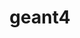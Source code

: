---
title: "geant4"
layout: cache
categories: [package, develop]
meta: {"compilers": ["gcc@11.4.0"], "num_specs": 44, "num_specs_by_stack": {"hep": 44, "root": 44}, "oss": ["ubuntu22.04"], "platforms": ["linux"], "stacks": ["hep", "root"], "targets": ["x86_64_v3"], "versions": ["11.3.1", "11.3.2"]}
spec_details: [{"compiler": "gcc@11.4.0", "hash": "2ssrhlfjpjgnaxyqcjlmaen3ii2ja56h", "os": "ubuntu22.04", "platform": "linux", "size": "-", "stacks": ["hep", "root"], "target": "x86_64_v3", "variants": ["build_system=cmake", "build_type=Release", "cxxstd=20", "+data", "generator=make", "~hdf5", "~ipo", "~motif", "+opengl", "+qt", "~tbb", "+threads", "~timemory", "~vecgeom", "~vtk", "+x11"], "versions": ["11.3.2"]}, {"compiler": "gcc@11.4.0", "hash": "3wivvybz5vig6niw7wxw6kbgdzdex4g4", "os": "ubuntu22.04", "platform": "linux", "size": "-", "stacks": ["hep", "root"], "target": "x86_64_v3", "variants": ["build_system=cmake", "build_type=Release", "cxxstd=20", "+data", "generator=make", "~hdf5", "~ipo", "~motif", "+opengl", "+qt", "~tbb", "+threads", "~timemory", "~vecgeom", "~vtk", "+x11"], "versions": ["11.3.1"]}, {"compiler": "gcc@11.4.0", "hash": "4gsjzfwodwopgjrxlgcbu52xeq2bllnk", "os": "ubuntu22.04", "platform": "linux", "size": "-", "stacks": ["hep", "root"], "target": "x86_64_v3", "variants": ["build_system=cmake", "build_type=Release", "cxxstd=20", "+data", "generator=make", "~hdf5", "~ipo", "~motif", "+opengl", "+qt", "~tbb", "+threads", "~timemory", "~vecgeom", "~vtk", "+x11"], "versions": ["11.3.1"]}, {"compiler": "gcc@11.4.0", "hash": "4kyguqexp3zimhw7ietup3i5juo5out4", "os": "ubuntu22.04", "platform": "linux", "size": "-", "stacks": ["hep", "root"], "target": "x86_64_v3", "variants": ["build_system=cmake", "build_type=Release", "cxxstd=20", "+data", "generator=make", "~hdf5", "~ipo", "~motif", "+opengl", "+qt", "~tbb", "+threads", "~timemory", "~vecgeom", "~vtk", "+x11"], "versions": ["11.3.2"]}, {"compiler": "gcc@11.4.0", "hash": "4x2styzcxpt5fhhjb5env6qr65wec226", "os": "ubuntu22.04", "platform": "linux", "size": "-", "stacks": ["hep", "root"], "target": "x86_64_v3", "variants": ["build_system=cmake", "build_type=Release", "cxxstd=20", "+data", "generator=make", "~hdf5", "~ipo", "~motif", "+opengl", "+qt", "~tbb", "+threads", "~timemory", "~vecgeom", "~vtk", "+x11"], "versions": ["11.3.2"]}, {"compiler": "gcc@11.4.0", "hash": "4ykfyzrlim3de7572y75ps5z3fwgnqxw", "os": "ubuntu22.04", "platform": "linux", "size": "-", "stacks": ["hep", "root"], "target": "x86_64_v3", "variants": ["build_system=cmake", "build_type=Release", "cxxstd=20", "+data", "generator=make", "~hdf5", "~ipo", "~motif", "+opengl", "+qt", "~tbb", "+threads", "~timemory", "~vecgeom", "~vtk", "+x11"], "versions": ["11.3.2"]}, {"compiler": "gcc@11.4.0", "hash": "5jgjendi7a7xqd5qk3zhe65bry3oe66m", "os": "ubuntu22.04", "platform": "linux", "size": "-", "stacks": ["hep", "root"], "target": "x86_64_v3", "variants": ["build_system=cmake", "build_type=Release", "cxxstd=20", "+data", "generator=make", "~hdf5", "~ipo", "~motif", "+opengl", "+qt", "~tbb", "+threads", "~timemory", "~vecgeom", "~vtk", "+x11"], "versions": ["11.3.1"]}, {"compiler": "gcc@11.4.0", "hash": "5qqvv2el5ckz6sfp6loiyf3fysuhyj7j", "os": "ubuntu22.04", "platform": "linux", "size": "-", "stacks": ["hep", "root"], "target": "x86_64_v3", "variants": ["build_system=cmake", "build_type=Release", "cxxstd=20", "+data", "generator=make", "~hdf5", "~ipo", "~motif", "+opengl", "+qt", "~tbb", "+threads", "~timemory", "~vecgeom", "~vtk", "+x11"], "versions": ["11.3.2"]}, {"compiler": "gcc@11.4.0", "hash": "6cz4rkzbjn62vms3lqv6mclfkkuxtgju", "os": "ubuntu22.04", "platform": "linux", "size": "-", "stacks": ["hep", "root"], "target": "x86_64_v3", "variants": ["build_system=cmake", "build_type=Release", "cxxstd=20", "+data", "generator=make", "~hdf5", "~ipo", "~motif", "+opengl", "+qt", "~tbb", "+threads", "~timemory", "~vecgeom", "~vtk", "+x11"], "versions": ["11.3.2"]}, {"compiler": "gcc@11.4.0", "hash": "6hskvyzfp4rqc3bmowz3a6g5pyu7g5lr", "os": "ubuntu22.04", "platform": "linux", "size": "-", "stacks": ["hep", "root"], "target": "x86_64_v3", "variants": ["build_system=cmake", "build_type=Release", "cxxstd=20", "+data", "generator=make", "~hdf5", "~ipo", "~motif", "+opengl", "+qt", "~tbb", "+threads", "~timemory", "~vecgeom", "~vtk", "+x11"], "versions": ["11.3.1"]}, {"compiler": "gcc@11.4.0", "hash": "6uvfcpivfsutk2wdnqhe2dhl6rvvcd4n", "os": "ubuntu22.04", "platform": "linux", "size": "-", "stacks": ["hep", "root"], "target": "x86_64_v3", "variants": ["build_system=cmake", "build_type=Release", "cxxstd=20", "+data", "generator=make", "~hdf5", "~ipo", "~motif", "+opengl", "+qt", "~tbb", "+threads", "~timemory", "~vecgeom", "~vtk", "+x11"], "versions": ["11.3.1"]}, {"compiler": "gcc@11.4.0", "hash": "77n7te2j6b66uvlqptvhhx5ccngecjwv", "os": "ubuntu22.04", "platform": "linux", "size": "-", "stacks": ["hep", "root"], "target": "x86_64_v3", "variants": ["build_system=cmake", "build_type=Release", "cxxstd=20", "+data", "generator=make", "~hdf5", "~ipo", "~motif", "+opengl", "+qt", "~tbb", "+threads", "~timemory", "~vecgeom", "~vtk", "+x11"], "versions": ["11.3.1"]}, {"compiler": "gcc@11.4.0", "hash": "7cdu5hmumk4hb2h4nknvhaqvyy52c7ot", "os": "ubuntu22.04", "platform": "linux", "size": "-", "stacks": ["hep", "root"], "target": "x86_64_v3", "variants": ["build_system=cmake", "build_type=Release", "cxxstd=20", "+data", "generator=make", "~hdf5", "~ipo", "~motif", "+opengl", "+qt", "~tbb", "+threads", "~timemory", "~vecgeom", "~vtk", "+x11"], "versions": ["11.3.2"]}, {"compiler": "gcc@11.4.0", "hash": "atd6ucgvhlvinbmbdmojyizg7pfmcsdo", "os": "ubuntu22.04", "platform": "linux", "size": "-", "stacks": ["hep", "root"], "target": "x86_64_v3", "variants": ["build_system=cmake", "build_type=Release", "cxxstd=20", "+data", "generator=make", "~hdf5", "~ipo", "~motif", "+opengl", "+qt", "~tbb", "+threads", "~timemory", "~vecgeom", "~vtk", "+x11"], "versions": ["11.3.2"]}, {"compiler": "gcc@11.4.0", "hash": "b6vbk7blh3ahec2mpp4yrqkuzjwd4ovi", "os": "ubuntu22.04", "platform": "linux", "size": "-", "stacks": ["hep", "root"], "target": "x86_64_v3", "variants": ["build_system=cmake", "build_type=Release", "cxxstd=20", "+data", "generator=make", "~hdf5", "~ipo", "~motif", "+opengl", "+qt", "~tbb", "+threads", "~timemory", "~vecgeom", "~vtk", "+x11"], "versions": ["11.3.1"]}, {"compiler": "gcc@11.4.0", "hash": "bqpyhyagcn4b4qi2ajqiomr2amovaeeh", "os": "ubuntu22.04", "platform": "linux", "size": "-", "stacks": ["hep", "root"], "target": "x86_64_v3", "variants": ["build_system=cmake", "build_type=Release", "cxxstd=20", "+data", "generator=make", "~hdf5", "~ipo", "~motif", "+opengl", "+qt", "~tbb", "+threads", "~timemory", "~vecgeom", "~vtk", "+x11"], "versions": ["11.3.2"]}, {"compiler": "gcc@11.4.0", "hash": "c7vj5xtsh76rwaej47c4h77hx53tk67e", "os": "ubuntu22.04", "platform": "linux", "size": "-", "stacks": ["hep", "root"], "target": "x86_64_v3", "variants": ["build_system=cmake", "build_type=Release", "cxxstd=20", "+data", "generator=make", "~hdf5", "~ipo", "~motif", "+opengl", "+qt", "~tbb", "+threads", "~timemory", "~vecgeom", "~vtk", "+x11"], "versions": ["11.3.1"]}, {"compiler": "gcc@11.4.0", "hash": "cjyhiaez6ztrc7akm2pbfk3bqyniwvxd", "os": "ubuntu22.04", "platform": "linux", "size": "-", "stacks": ["hep", "root"], "target": "x86_64_v3", "variants": ["build_system=cmake", "build_type=Release", "cxxstd=20", "+data", "generator=make", "~hdf5", "~ipo", "~motif", "+opengl", "+qt", "~tbb", "+threads", "~timemory", "~vecgeom", "~vtk", "+x11"], "versions": ["11.3.2"]}, {"compiler": "gcc@11.4.0", "hash": "cs6izedkjifs3purzmqul3tlpd3q5kvw", "os": "ubuntu22.04", "platform": "linux", "size": "-", "stacks": ["hep", "root"], "target": "x86_64_v3", "variants": ["build_system=cmake", "build_type=Release", "cxxstd=20", "+data", "generator=make", "~hdf5", "~ipo", "~motif", "+opengl", "+qt", "~tbb", "+threads", "~timemory", "~vecgeom", "~vtk", "+x11"], "versions": ["11.3.2"]}, {"compiler": "gcc@11.4.0", "hash": "csz7xvsm23cnfmrwr5l7tx5cpgmqjkk4", "os": "ubuntu22.04", "platform": "linux", "size": "-", "stacks": ["hep", "root"], "target": "x86_64_v3", "variants": ["build_system=cmake", "build_type=Release", "cxxstd=20", "+data", "generator=make", "~hdf5", "~ipo", "~motif", "+opengl", "+qt", "~tbb", "+threads", "~timemory", "~vecgeom", "~vtk", "+x11"], "versions": ["11.3.2"]}, {"compiler": "gcc@11.4.0", "hash": "cyhnfdgbo3o6lhbi4u6moc7vbbu5nl74", "os": "ubuntu22.04", "platform": "linux", "size": "-", "stacks": ["hep", "root"], "target": "x86_64_v3", "variants": ["build_system=cmake", "build_type=Release", "cxxstd=20", "+data", "generator=make", "~hdf5", "~ipo", "~motif", "+opengl", "+qt", "~tbb", "+threads", "~timemory", "~vecgeom", "~vtk", "+x11"], "versions": ["11.3.2"]}, {"compiler": "gcc@11.4.0", "hash": "dhbpqiit4b6b6sgquiczrlexhbo4sw4o", "os": "ubuntu22.04", "platform": "linux", "size": "-", "stacks": ["hep", "root"], "target": "x86_64_v3", "variants": ["build_system=cmake", "build_type=Release", "cxxstd=20", "+data", "generator=make", "~hdf5", "~ipo", "~motif", "+opengl", "+qt", "~tbb", "+threads", "~timemory", "~vecgeom", "~vtk", "+x11"], "versions": ["11.3.1"]}, {"compiler": "gcc@11.4.0", "hash": "ejocmiitcnughlrq3ocjdqitz6yd2jaf", "os": "ubuntu22.04", "platform": "linux", "size": "-", "stacks": ["hep", "root"], "target": "x86_64_v3", "variants": ["build_system=cmake", "build_type=Release", "cxxstd=20", "+data", "generator=make", "~hdf5", "~ipo", "~motif", "+opengl", "+qt", "~tbb", "+threads", "~timemory", "~vecgeom", "~vtk", "+x11"], "versions": ["11.3.2"]}, {"compiler": "gcc@11.4.0", "hash": "etclc2aedn4iw5xhmnkx6a2dwkikt7hd", "os": "ubuntu22.04", "platform": "linux", "size": "-", "stacks": ["hep", "root"], "target": "x86_64_v3", "variants": ["build_system=cmake", "build_type=Release", "cxxstd=20", "+data", "generator=make", "~hdf5", "~ipo", "~motif", "+opengl", "+qt", "~tbb", "+threads", "~timemory", "~vecgeom", "~vtk", "+x11"], "versions": ["11.3.1"]}, {"compiler": "gcc@11.4.0", "hash": "i5plv3eh4apzlrabceoe6z65rb5qlsdh", "os": "ubuntu22.04", "platform": "linux", "size": "-", "stacks": ["hep", "root"], "target": "x86_64_v3", "variants": ["build_system=cmake", "build_type=Release", "cxxstd=20", "+data", "generator=make", "~hdf5", "~ipo", "~motif", "+opengl", "+qt", "~tbb", "+threads", "~timemory", "~vecgeom", "~vtk", "+x11"], "versions": ["11.3.2"]}, {"compiler": "gcc@11.4.0", "hash": "k735wvnxw3rna2zszrwhfs27ec5avuug", "os": "ubuntu22.04", "platform": "linux", "size": "-", "stacks": ["hep", "root"], "target": "x86_64_v3", "variants": ["build_system=cmake", "build_type=Release", "cxxstd=20", "+data", "generator=make", "~hdf5", "~ipo", "~motif", "+opengl", "+qt", "~tbb", "+threads", "~timemory", "~vecgeom", "~vtk", "+x11"], "versions": ["11.3.2"]}, {"compiler": "gcc@11.4.0", "hash": "kgt2f2mopswdf7tteceh5suduuk37exc", "os": "ubuntu22.04", "platform": "linux", "size": "-", "stacks": ["hep", "root"], "target": "x86_64_v3", "variants": ["build_system=cmake", "build_type=Release", "cxxstd=20", "+data", "generator=make", "~hdf5", "~ipo", "~motif", "+opengl", "+qt", "~tbb", "+threads", "~timemory", "~vecgeom", "~vtk", "+x11"], "versions": ["11.3.2"]}, {"compiler": "gcc@11.4.0", "hash": "lwqhfegtqc6gxa5m562uvmvzu3mjecpg", "os": "ubuntu22.04", "platform": "linux", "size": "-", "stacks": ["hep", "root"], "target": "x86_64_v3", "variants": ["build_system=cmake", "build_type=Release", "cxxstd=20", "+data", "generator=make", "~hdf5", "~ipo", "~motif", "+opengl", "+qt", "~tbb", "+threads", "~timemory", "~vecgeom", "~vtk", "+x11"], "versions": ["11.3.2"]}, {"compiler": "gcc@11.4.0", "hash": "nrrwteg6ewst2j3v247re5xpfq2kfm2y", "os": "ubuntu22.04", "platform": "linux", "size": "-", "stacks": ["hep", "root"], "target": "x86_64_v3", "variants": ["build_system=cmake", "build_type=Release", "cxxstd=20", "+data", "generator=make", "~hdf5", "~ipo", "~motif", "+opengl", "+qt", "~tbb", "+threads", "~timemory", "~vecgeom", "~vtk", "+x11"], "versions": ["11.3.2"]}, {"compiler": "gcc@11.4.0", "hash": "omtnn34edxz3bf65orxqybngpe6phxmx", "os": "ubuntu22.04", "platform": "linux", "size": "-", "stacks": ["hep", "root"], "target": "x86_64_v3", "variants": ["build_system=cmake", "build_type=Release", "cxxstd=20", "+data", "generator=make", "~hdf5", "~ipo", "~motif", "+opengl", "+qt", "~tbb", "+threads", "~timemory", "~vecgeom", "~vtk", "+x11"], "versions": ["11.3.2"]}, {"compiler": "gcc@11.4.0", "hash": "q3kynrrzow6mkkoj6h3sclh74q3vbgie", "os": "ubuntu22.04", "platform": "linux", "size": "-", "stacks": ["hep", "root"], "target": "x86_64_v3", "variants": ["build_system=cmake", "build_type=Release", "cxxstd=20", "+data", "generator=make", "~hdf5", "~ipo", "~motif", "+opengl", "+qt", "~tbb", "+threads", "~timemory", "~vecgeom", "~vtk", "+x11"], "versions": ["11.3.2"]}, {"compiler": "gcc@11.4.0", "hash": "qhgsj5ctacilegzn525y5kph6n7y44bc", "os": "ubuntu22.04", "platform": "linux", "size": "-", "stacks": ["hep", "root"], "target": "x86_64_v3", "variants": ["build_system=cmake", "build_type=Release", "cxxstd=20", "+data", "generator=make", "~hdf5", "~ipo", "~motif", "+opengl", "+qt", "~tbb", "+threads", "~timemory", "~vecgeom", "~vtk", "+x11"], "versions": ["11.3.2"]}, {"compiler": "gcc@11.4.0", "hash": "qwqhumnxpits7ondrd6ibuqhkmg2mewi", "os": "ubuntu22.04", "platform": "linux", "size": "-", "stacks": ["hep", "root"], "target": "x86_64_v3", "variants": ["build_system=cmake", "build_type=Release", "cxxstd=20", "+data", "generator=make", "~hdf5", "~ipo", "~motif", "+opengl", "+qt", "~tbb", "+threads", "~timemory", "~vecgeom", "~vtk", "+x11"], "versions": ["11.3.2"]}, {"compiler": "gcc@11.4.0", "hash": "r5737cha2a73z3memhcd2btjwe7pm4v3", "os": "ubuntu22.04", "platform": "linux", "size": "-", "stacks": ["hep", "root"], "target": "x86_64_v3", "variants": ["build_system=cmake", "build_type=Release", "cxxstd=20", "+data", "generator=make", "~hdf5", "~ipo", "~motif", "+opengl", "+qt", "~tbb", "+threads", "~timemory", "~vecgeom", "~vtk", "+x11"], "versions": ["11.3.2"]}, {"compiler": "gcc@11.4.0", "hash": "rgqcw4yfh3hmwn2isdffrn4jybizsczu", "os": "ubuntu22.04", "platform": "linux", "size": "-", "stacks": ["hep", "root"], "target": "x86_64_v3", "variants": ["build_system=cmake", "build_type=Release", "cxxstd=20", "+data", "generator=make", "~hdf5", "~ipo", "~motif", "+opengl", "+qt", "~tbb", "+threads", "~timemory", "~vecgeom", "~vtk", "+x11"], "versions": ["11.3.2"]}, {"compiler": "gcc@11.4.0", "hash": "sneix4b76nk4jv2jbqlxry23aft6gl2h", "os": "ubuntu22.04", "platform": "linux", "size": "-", "stacks": ["hep", "root"], "target": "x86_64_v3", "variants": ["build_system=cmake", "build_type=Release", "cxxstd=20", "+data", "generator=make", "~hdf5", "~ipo", "~motif", "+opengl", "+qt", "~tbb", "+threads", "~timemory", "~vecgeom", "~vtk", "+x11"], "versions": ["11.3.1"]}, {"compiler": "gcc@11.4.0", "hash": "tdi6fsavgey5vfugjdgfpytxhrr3tg4q", "os": "ubuntu22.04", "platform": "linux", "size": "-", "stacks": ["hep", "root"], "target": "x86_64_v3", "variants": ["build_system=cmake", "build_type=Release", "cxxstd=20", "+data", "generator=make", "~hdf5", "~ipo", "~motif", "+opengl", "+qt", "~tbb", "+threads", "~timemory", "~vecgeom", "~vtk", "+x11"], "versions": ["11.3.2"]}, {"compiler": "gcc@11.4.0", "hash": "tqktjcoyh4bhp7gnoudxmg44ixhewdqh", "os": "ubuntu22.04", "platform": "linux", "size": "-", "stacks": ["hep", "root"], "target": "x86_64_v3", "variants": ["build_system=cmake", "build_type=Release", "cxxstd=20", "+data", "generator=make", "~hdf5", "~ipo", "~motif", "+opengl", "+qt", "~tbb", "+threads", "~timemory", "~vecgeom", "~vtk", "+x11"], "versions": ["11.3.2"]}, {"compiler": "gcc@11.4.0", "hash": "upcvkos5yw7zbfqctjlxvk3alugqmypo", "os": "ubuntu22.04", "platform": "linux", "size": "-", "stacks": ["hep", "root"], "target": "x86_64_v3", "variants": ["build_system=cmake", "build_type=Release", "cxxstd=20", "+data", "generator=make", "~hdf5", "~ipo", "~motif", "+opengl", "+qt", "~tbb", "+threads", "~timemory", "~vecgeom", "~vtk", "+x11"], "versions": ["11.3.1"]}, {"compiler": "gcc@11.4.0", "hash": "v5gowqt45qqwopmqbjc2xtyht7mh22dn", "os": "ubuntu22.04", "platform": "linux", "size": "-", "stacks": ["hep", "root"], "target": "x86_64_v3", "variants": ["build_system=cmake", "build_type=Release", "cxxstd=20", "+data", "generator=make", "~hdf5", "~ipo", "~motif", "+opengl", "+qt", "~tbb", "+threads", "~timemory", "~vecgeom", "~vtk", "+x11"], "versions": ["11.3.1"]}, {"compiler": "gcc@11.4.0", "hash": "wtvxnvuikighpwt763mbfjlim6nuxbck", "os": "ubuntu22.04", "platform": "linux", "size": "-", "stacks": ["hep", "root"], "target": "x86_64_v3", "variants": ["build_system=cmake", "build_type=Release", "cxxstd=20", "+data", "generator=make", "~hdf5", "~ipo", "~motif", "+opengl", "+qt", "~tbb", "+threads", "~timemory", "~vecgeom", "~vtk", "+x11"], "versions": ["11.3.1"]}, {"compiler": "gcc@11.4.0", "hash": "xmm5hc637c4ilslug6ful7i5n6e446wy", "os": "ubuntu22.04", "platform": "linux", "size": "-", "stacks": ["hep", "root"], "target": "x86_64_v3", "variants": ["build_system=cmake", "build_type=Release", "cxxstd=20", "+data", "generator=make", "~hdf5", "~ipo", "~motif", "+opengl", "+qt", "~tbb", "+threads", "~timemory", "~vecgeom", "~vtk", "+x11"], "versions": ["11.3.2"]}, {"compiler": "gcc@11.4.0", "hash": "xvpann76qyxrnfthstqklwbahxltj3ev", "os": "ubuntu22.04", "platform": "linux", "size": "-", "stacks": ["hep", "root"], "target": "x86_64_v3", "variants": ["build_system=cmake", "build_type=Release", "cxxstd=20", "+data", "generator=make", "~hdf5", "~ipo", "~motif", "+opengl", "+qt", "~tbb", "+threads", "~timemory", "~vecgeom", "~vtk", "+x11"], "versions": ["11.3.1"]}, {"compiler": "gcc@11.4.0", "hash": "zhkgr2s3hgnlhdgzzvntqfk34qyvzao2", "os": "ubuntu22.04", "platform": "linux", "size": "-", "stacks": ["hep", "root"], "target": "x86_64_v3", "variants": ["build_system=cmake", "build_type=Release", "cxxstd=20", "+data", "generator=make", "~hdf5", "~ipo", "~motif", "+opengl", "+qt", "~tbb", "+threads", "~timemory", "~vecgeom", "~vtk", "+x11"], "versions": ["11.3.2"]}]
---